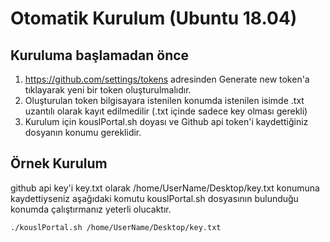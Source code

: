 Otomatik Kurulum (Ubuntu 18.04)
============

## Kuruluma başlamadan önce

1. https://github.com/settings/tokens adresinden Generate new token'a tıklayarak yeni bir token oluşturulmalıdır.
2. Oluşturulan token bilgisayara istenilen konumda istenilen isimde .txt uzantılı olarak kayıt edilmedilir (.txt içinde sadece key olması gerekli)
3. Kurulum için kouslPortal.sh doyası ve Github api token'i kaydettiğiniz dosyanın konumu gereklidir.

## Örnek Kurulum

github api key'i key.txt olarak /home/UserName/Desktop/key.txt konumuna kaydettiyseniz aşağıdaki komutu kouslPortal.sh dosyasının bulunduğu konumda çalıştırmanız yeterli olucaktır.

```bash
./kouslPortal.sh /home/UserName/Desktop/key.txt
```
